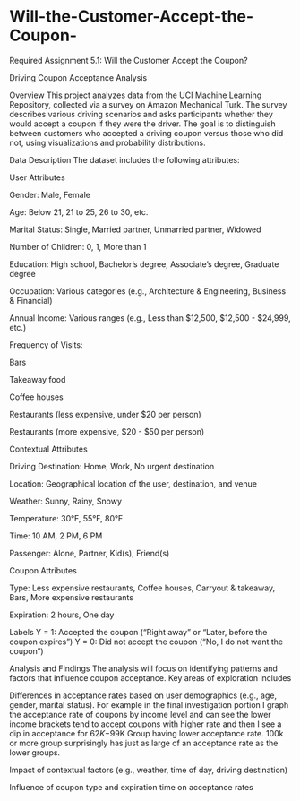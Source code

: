 # Will-the-Customer-Accept-the-Coupon-
Required Assignment 5.1: Will the Customer Accept the Coupon?

Driving Coupon Acceptance Analysis

Overview
This project analyzes data from the UCI Machine Learning Repository, collected via a survey on Amazon Mechanical Turk. The survey describes various driving scenarios and asks participants whether they would accept a coupon if they were the driver. The goal is to distinguish between customers who accepted a driving coupon versus those who did not, using visualizations and probability distributions.

Data Description
The dataset includes the following attributes:

User Attributes

Gender: Male, Female

Age: Below 21, 21 to 25, 26 to 30, etc.

Marital Status: Single, Married partner, Unmarried partner, Widowed

Number of Children: 0, 1, More than 1

Education: High school, Bachelor’s degree, Associate’s degree, Graduate degree

Occupation: Various categories (e.g., Architecture & Engineering, Business & Financial)

Annual Income: Various ranges (e.g., Less than $12,500, $12,500 - $24,999, etc.)

Frequency of Visits:

Bars

Takeaway food

Coffee houses

Restaurants (less expensive, under $20 per person)

Restaurants (more expensive, $20 - $50 per person)

Contextual Attributes

Driving Destination: Home, Work, No urgent destination

Location: Geographical location of the user, destination, and venue

Weather: Sunny, Rainy, Snowy

Temperature: 30°F, 55°F, 80°F

Time: 10 AM, 2 PM, 6 PM

Passenger: Alone, Partner, Kid(s), Friend(s)

Coupon Attributes

Type: Less expensive restaurants, Coffee houses, Carryout & takeaway, Bars, More expensive restaurants

Expiration: 2 hours, One day

Labels
Y = 1: Accepted the coupon (“Right away” or “Later, before the coupon expires”)
Y = 0: Did not accept the coupon (“No, I do not want the coupon”)


Analysis and Findings
The analysis will focus on identifying patterns and factors that influence coupon acceptance. Key areas of exploration includes

Differences in acceptance rates based on user demographics (e.g., age, gender, marital status). For example in the final investigation portion I graph the acceptance rate of coupons by income level and can see the lower income brackets tend to accept coupons with higher rate and then I see a dip in acceptance for $62K -$99K Group having lower acceptance rate. 100k or more group surprisingly has just as large of an acceptance rate as the lower groups.

Impact of contextual factors (e.g., weather, time of day, driving destination)

Influence of coupon type and expiration time on acceptance rates

